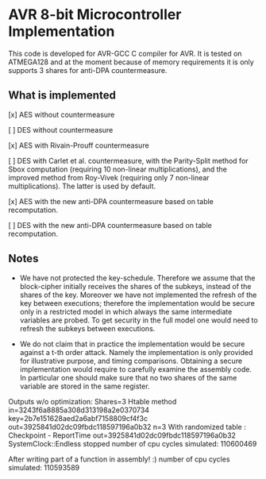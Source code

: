 AVR 8-bit Microcontroller Implementation
======
This code is developed for AVR-GCC C compiler for AVR. It is tested on ATMEGA128 and at the moment because of memory requirements it is only supports 3 shares for anti-DPA countermeasure.

What is implemented
-------------------

[x] AES without countermeasure

[ ] DES without countermeasure

[x] AES with Rivain-Prouff countermeasure

[ ] DES with Carlet et al. countermeasure, with the Parity-Split method for Sbox computation (requiring 10 non-linear multiplications), and the improved method from Roy-Vivek (requiring only 7 non-linear multiplications). The latter is used by default.

[x] AES with the new anti-DPA countermeasure based on table recomputation.

[ ] DES with the new anti-DPA countermeasure based on table recomputation.

Notes
----
* We have not protected the key-schedule. Therefore we assume that the block-cipher initially receives the shares of the subkeys, instead of the shares of the key. Moreover we have not implemented the refresh of the key between executions; therefore the implementation would be secure only in a restricted model in which always the same intermediate variables are probed. To get security in the full model one would need to refresh the subkeys between executions. 

* We do not claim that in practice the implementation would be secure against a t-th order attack. Namely the implementation is only provided for illustrative purpose, and timing comparisons. Obtaining a secure implementation would require to carefully examine the assembly code. In particular one should make sure that no two shares of the same variable are stored in the same register.


Outputs w/o optimization:
Shares=3
Htable method
in=3243f6a8885a308d313198a2e0370734
key=2b7e151628aed2a6abf7158809cf4f3c
out=3925841d02dc09fbdc118597196a0b32
n=3
  With randomized table : Checkpoint - ReportTime
out=3925841d02dc09fbdc118597196a0b32
SystemClock::Endless stopped
number of cpu cycles simulated: 110600469


After writing part of a function in assembly! :)
number of cpu cycles simulated: 110593589

